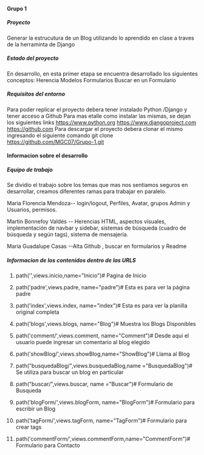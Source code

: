 #### Grupo 1

##### Proyecto

Generar la estrucutura de un Blog utilizando lo aprendido en clase a traves de la herraminta de Django

##### Estado del proyecto

En desarrollo, en esta primer etapa se encuentra desarrollado los siguientes conceptos:
Herencia
Modelos
Formularios
Buscar en un Formulario

##### Requisitos del entorno

Para poder replicar el proyecto debera tener instalado Python /Django y tener acceso a Github
Para mas etalle como instalar las mismas, se dejan los siguientes links
<https://www.python.org>
<https://www.djangoproject.com>
<https://github.com>
Para descargar el proyecto debera clonar el mismo ingresando el siguiente comando
git clone <https://github.com/MGC07/Grupo-1.git>

#### Informacion sobre el desarrollo

##### Equipo de trabajo

Se dividio el trabajo sobre los temas que mas nos sentiamos seguros en desarrollar, creamos diferentes ramas para trabajar en paralelo.

Maria Florencia Mendoza-- login/logout, Perfiles, Avatar, grupos Admin y Usuarios, permisos.

Martin Bonnefoy Valdés -- Herencias HTML, aspectos visuales, implementación de navbar y sidebar, sistemas de búsqueda (cuadro de búsqueda y según tags), sistema de mensajería.

Maria Guadalupe Casas --Alta Github , buscar en formularios y Readme

##### Informacion de los contenidos dentro de las URLS

1. path('',views.inicio,name="Inicio")# Pagina de Inicio

2. path('padre',views.padre, name="padre")# Esta es para ver la página padre

3. path('index',views.index, name="index")# Esta es para ver la planilla original completa

4. path('blogs',views.blogs, name="Blog")# Muestra los Blogs Disponibles

5. path('comment/<id>',views.comment, name="Comment")# Desde aqui el usuario puede ingresar un comentario al blog elegido

6. path('showBlog/<id>',views.showBlog,name="ShowBlog")# Llama al Blog

7. path("busquedaBlog/",views.busquedaBlog,name ="BusquedaBlog")# Se utiliza para buscar un blog en particular

8. path("buscar/",views.buscar, name ="Buscar")# Formulario de Busqueda

9. path('blogForm/',views.blogForm, name="BlogForm")# Formulario para escribir un Blog

10. path('tagForm/',views.tagForm, name="TagForm")# Formulario para crear tags

11. path('commentForm/',views.commentForm,name="CommentForm")# Formulario para Contacto
